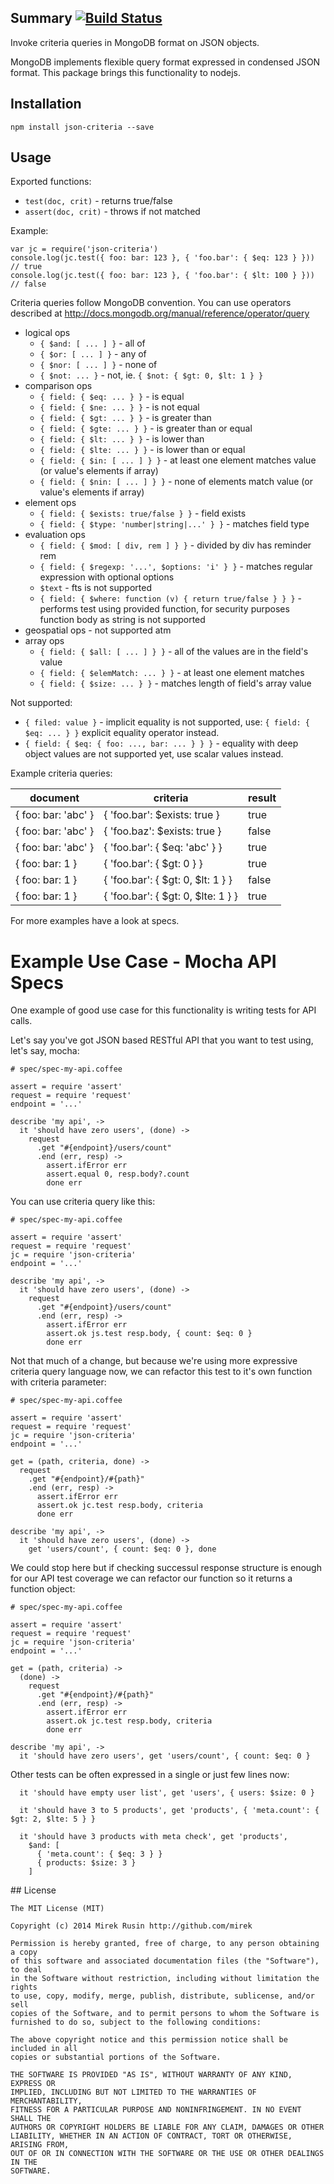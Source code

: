 
## Summary [![Build Status](https://travis-ci.org/mirek/node-json-criteria.png?branch=master)](https://travis-ci.org/mirek/node-json-criteria)

Invoke criteria queries in MongoDB format on JSON objects.

MongoDB implements flexible query format expressed in condensed JSON format. This package brings this functionality to nodejs.

## Installation

    npm install json-criteria --save

## Usage

Exported functions:

* `test(doc, crit)` - returns true/false
* `assert(doc, crit)` - throws if not matched

Example:

    var jc = require('json-criteria')
    console.log(jc.test({ foo: bar: 123 }, { 'foo.bar': { $eq: 123 } })) // true
    console.log(jc.test({ foo: bar: 123 }, { 'foo.bar': { $lt: 100 } })) // false

Criteria queries follow MongoDB convention. You can use operators described at http://docs.mongodb.org/manual/reference/operator/query

* logical ops
  * `{ $and: [ ... ] }` - all of
  * `{ $or: [ ... ] }` - any of
  * `{ $nor: [ ... ] }` - none of
  * `{ $not: ... }` - not, ie. `{ $not: { $gt: 0, $lt: 1 } }`
* comparison ops
  * `{ field: { $eq: ... } }` - is equal
  * `{ field: { $ne: ... } }` - is not equal
  * `{ field: { $gt: ... } }` - is greater than
  * `{ field: { $gte: ... } }` - is greater than or equal
  * `{ field: { $lt: ... } }` - is lower than
  * `{ field: { $lte: ... } }` - is lower than or equal
  * `{ field: { $in: [ ... ] } }` - at least one element matches value (or value's elements if array)
  * `{ field: { $nin: [ ... ] } }` - none of elements match value (or value's elements if array)
* element ops
  * `{ field: { $exists: true/false } }` - field exists
  * `{ field: { $type: 'number|string|...' } }` - matches field type
* evaluation ops
  * `{ field: { $mod: [ div, rem ] } }` - divided by div has reminder rem
  * `{ field: { $regexp: '...', $options: 'i' } }` - matches regular expression with optional options
  * `$text` - fts is not supported
  * `{ field: { $where: function (v) { return true/false } } }` - performs test using provided function, for security purposes function body as string is not supported
* geospatial ops - not supported atm
* array ops
  * `{ field: { $all: [ ... ] } }` - all of the values are in the field's value
  * `{ field: { $elemMatch: ... } }` - at least one element matches
  * `{ field: { $size: ... } }` - matches length of field's array value

Not supported:

* `{ filed: value }` - implicit equality is not supported, use: `{ field: { $eq: ... } }` explicit equality operator instead.
* `{ field: { $eq: { foo: ..., bar: ... } } }` - equality with deep object values are not supported yet, use scalar values instead.

Example criteria queries:

| document            | criteria                            | result |
|---------------------|-------------------------------------|--------|
| { foo: bar: 'abc' } | { 'foo.bar': $exists: true }        | true   |
| { foo: bar: 'abc' } | { 'foo.baz': $exists: true }        | false  |
| { foo: bar: 'abc' } | { 'foo.bar': { $eq: 'abc' } }       | true   |
| { foo: bar: 1 }     | { 'foo.bar': { $gt: 0 } }           | true   |
| { foo: bar: 1 }     | { 'foo.bar': { $gt: 0, $lt: 1 } }   | false  |
| { foo: bar: 1 }     | { 'foo.bar': { $gt: 0, $lte: 1 } }  | true   |

For more examples have a look at specs.

# Example Use Case - Mocha API Specs

One example of good use case for this functionality is writing tests for API calls.

Let's say you've got JSON based RESTful API that you want to test using, let's say, mocha:

    # spec/spec-my-api.coffee

    assert = require 'assert'
    request = require 'request'
    endpoint = '...'

    describe 'my api', ->
      it 'should have zero users', (done) ->
        request
          .get "#{endpoint}/users/count"
          .end (err, resp) ->
            assert.ifError err
            assert.equal 0, resp.body?.count
            done err

You can use criteria query like this:

    # spec/spec-my-api.coffee

    assert = require 'assert'
    request = require 'request'
    jc = require 'json-criteria'
    endpoint = '...'

    describe 'my api', ->
      it 'should have zero users', (done) ->
        request
          .get "#{endpoint}/users/count"
          .end (err, resp) ->
            assert.ifError err
            assert.ok js.test resp.body, { count: $eq: 0 }
            done err

Not that much of a change, but because we're using more expressive criteria query language now, we can
refactor this test to it's own function with criteria parameter:

    # spec/spec-my-api.coffee

    assert = require 'assert'
    request = require 'request'
    jc = require 'json-criteria'
    endpoint = '...'

    get = (path, criteria, done) ->
      request
        .get "#{endpoint}/#{path}"
        .end (err, resp) ->
          assert.ifError err
          assert.ok jc.test resp.body, criteria
          done err

    describe 'my api', ->
      it 'should have zero users', (done) ->
        get 'users/count', { count: $eq: 0 }, done

We could stop here but if checking successul response structure is enough for our API test coverage we can refactor
our function so it returns a function object:

    # spec/spec-my-api.coffee

    assert = require 'assert'
    request = require 'request'
    jc = require 'json-criteria'
    endpoint = '...'

    get = (path, criteria) ->
      (done) ->
        request
          .get "#{endpoint}/#{path}"
          .end (err, resp) ->
            assert.ifError err
            assert.ok jc.test resp.body, criteria
            done err

    describe 'my api', ->
      it 'should have zero users', get 'users/count', { count: $eq: 0 }

Other tests can be often expressed in a single or just few lines now:

      it 'should have empty user list', get 'users', { users: $size: 0 }

      it 'should have 3 to 5 products', get 'products', { 'meta.count': { $gt: 2, $lte: 5 } }

      it 'should have 3 products with meta check', get 'products',
        $and: [
          { 'meta.count': { $eq: 3 } }
          { products: $size: 3 }
        ]

## License

    The MIT License (MIT)

    Copyright (c) 2014 Mirek Rusin http://github.com/mirek

    Permission is hereby granted, free of charge, to any person obtaining a copy
    of this software and associated documentation files (the "Software"), to deal
    in the Software without restriction, including without limitation the rights
    to use, copy, modify, merge, publish, distribute, sublicense, and/or sell
    copies of the Software, and to permit persons to whom the Software is
    furnished to do so, subject to the following conditions:

    The above copyright notice and this permission notice shall be included in all
    copies or substantial portions of the Software.

    THE SOFTWARE IS PROVIDED "AS IS", WITHOUT WARRANTY OF ANY KIND, EXPRESS OR
    IMPLIED, INCLUDING BUT NOT LIMITED TO THE WARRANTIES OF MERCHANTABILITY,
    FITNESS FOR A PARTICULAR PURPOSE AND NONINFRINGEMENT. IN NO EVENT SHALL THE
    AUTHORS OR COPYRIGHT HOLDERS BE LIABLE FOR ANY CLAIM, DAMAGES OR OTHER
    LIABILITY, WHETHER IN AN ACTION OF CONTRACT, TORT OR OTHERWISE, ARISING FROM,
    OUT OF OR IN CONNECTION WITH THE SOFTWARE OR THE USE OR OTHER DEALINGS IN THE
    SOFTWARE.
